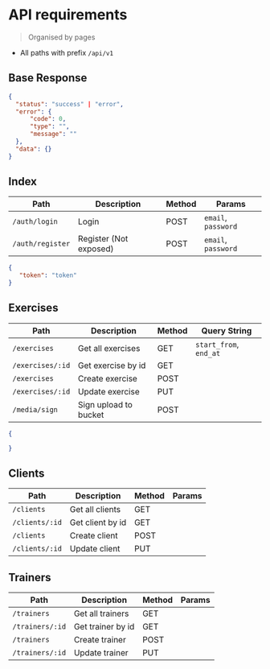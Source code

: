 # API requirements

> Organised by pages

- All paths with prefix `/api/v1`

## Base Response

```json
{
  "status": "success" | "error",
  "error": {
      "code": 0,
      "type": "",
      "message": ""
  },
  "data": {}
}
```

## Index

| Path | Description | Method | Params |
| --- | --- | --- | --- |
| `/auth/login` | Login | POST | `email`, `password` |
| `/auth/register` | Register (Not exposed) | POST | `email`, `password` |


```json
{
   "token": "token"
}
```

## Exercises

| Path | Description | Method | Query String | 
| --- | --- | --- | --- |
| `/exercises` | Get all exercises | GET | `start_from`, `end_at` |
| `/exercises/:id` | Get exercise by id | GET |  |
| `/exercises` | Create exercise | POST |  |
| `/exercises/:id` | Update exercise | PUT |  |
| `/media/sign` | Sign upload to bucket | POST |  |

```json
{

}
```

## Clients

| Path | Description | Method | Params |
| --- | --- | --- | --- |
| `/clients` | Get all clients | GET |  |
| `/clients/:id` | Get client by id | GET |  |
| `/clients` | Create client | POST |  |
| `/clients/:id` | Update client | PUT |  |


## Trainers

| Path | Description | Method | Params |
| --- | --- | --- | --- |
| `/trainers` | Get all trainers | GET |  |
| `/trainers/:id` | Get trainer by id | GET |  |
| `/trainers` | Create trainer | POST |  |
| `/trainers/:id` | Update trainer | PUT |  |